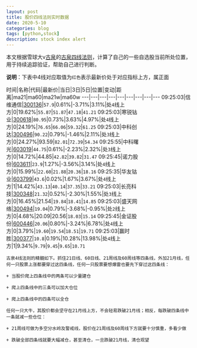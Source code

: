 ```yaml
---
layout: post
title: 股价四线法则实时数据
date: 2020-5-10
categories: blog
tags: [python,stock]
description: stock index alert
---
```



本文根据雪球大v[古泉](https://xueqiu.com/u/7148646888)的[古泉四线法则](https://xueqiu.com/7148646888/130498192)，计算了自己的一些自选股当前所处位置，用于持续追踪验证，帮助自己进行判断。

**说明**：下表中4线对应取值为`红色`表示最新价处于对应指标上方，属正面

时间|名称|代码|最新价|当日|3日|5日|位置|变动|距离|ma21|ma60|ma21w|ma60w
---|---|---|---|---|---|---|---|---
09:25:03|信维通信|[300136](https://xueqiu.com/S/SZ300136)|`57.9`|0.61%|-3.71%|3.11%|处`4`线上方|0|19.62%|`55.87`|`51.87`|`47.18`|`41.21`
09:25:03|寒锐钴业|[300618](https://xueqiu.com/S/SZ300618)|`80.95`|0.73%|3.63%|4.97%|处`4`线上方|0|24.19%|`76.65`|`66.06`|`59.32`|`61.25`
09:25:03|中科创达|[300496](https://xueqiu.com/S/SZ300496)|`90.22`|0.79%|-1.46%|2.11%|处`3`线上方|0|24.27%|93.59|`82.01`|`72.39`|`54.34`
09:25:55|中科曙光|[603019](https://xueqiu.com/S/SH603019)|`44.75`|0.61%|-2.23%|2.32%|处`3`线上方|0|14.72%|44.85|`42.82`|`39.82`|`31.47`
09:25:45|诺力股份|[603611](https://xueqiu.com/S/SH603611)|`23.9`|1.27%|-3.56%|3.14%|处`4`线上方|0|15.99%|`22.60`|`21.88`|`20.36`|`18.16`
09:25:35|华友钴业|[603799](https://xueqiu.com/S/SH603799)|`43.6`|0.02%|1.67%|3.67%|处`4`线上方|1|14.42%|`43.13`|`40.14`|`37.35`|`33.21`
09:25:03|长亮科技|[300348](https://xueqiu.com/S/SZ300348)|`21.32`|0.52%|-2.30%|1.55%|处`3`线上方|0|16.45%|21.54|`19.84`|`18.41`|`14.85`
09:25:03|盛天网络|[300494](https://xueqiu.com/S/SZ300494)|`19.04`|0.79%|-3.68%|-0.95%|处`2`线上方|0|4.68%|20.09|20.56|`18.03`|`15.14`
09:25:45|金证股份|[600446](https://xueqiu.com/S/SH600446)|`20.06`|0.80%|-3.24%|6.78%|处`4`线上方|0|3.79%|`19.60`|`19.54`|`18.51`|`19.71`
09:25:03|赢时胜|[300377](https://xueqiu.com/S/SZ300377)|`10.8`|0.19%|10.28%|13.98%|处`4`线上方|1|9.34%|`9.79`|`9.45`|`9.65`|`10.71`

```
古泉4线法则的精髓如下。抓住21日线、60日线、21周线及60周线等四条线，外加21月线，任何一只股票上涨都要穿过这四条线，任何一只股票要想爆雷也要先下穿过这四条线：

+ 当股价爬上四条线中的两条可以少量建仓

+ 爬上四条线中的三条可以加大仓位

+ 爬上四条线中的四条可以全仓

任何一只大牛，其股价都会坚守在21月线上方，不会轻易跌破21月线；相反，每跌破四条线中一条就减一些仓位：

+ 21周线可做为多空分水岭及警戒线，股价在21周线及60周线下方就要十分慎重，多看少做

+ 跌破全部四条线就要大幅减仓，甚至清仓，一旦跌破21月线，清仓观望
```